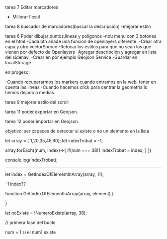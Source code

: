 
tarea 7 
Editar marcadores
- Millorar l'estil 


tarea 8 
buscador de marcadores(buscar la descripción)
-mejorar estilo


tarea 6 
Poder dibujar puntos,lineas y polígonos
-nou menu con 3 botones en el html
-Cada btn añade una funcion de openlayers diferente.
-Crear otra capa y otro vectorSource
-Retocar los estilos para que no sean los que vienen por defecto de Openlayers
-Agregar descripción y agregar en lista del sidenav.
-Crear en por ejemplo Geojson Service
-Guardar en localStorage

en progeso:

-Cuando recuperarmos los markers cuando entramos en la web, tener en cuenta las lineas
-Cuando hacemos click para centrar la geometria lo hemos dejado a medias.


tarea 9
mejorar estilo del scroll


tarea 11
poder exportar en Geojson.

tarea 12
poder importar en Geojson.




objetivo: ser capaces de detectar si existe o no un elemento en la lista

let array = [ 1,20,35,45,60];
let indexTrobat = -1;

array.forEach((num, index)=>{
  if(num === 38){
    indexTrobat = index;
  }
})

console.log(indexTrobat);

----------------------


let index = GetIndexOfElementInArray(array, 11);

-1
index??

function GetIndexOfElementInArray(array, element) {

}





let noExiste = !NumeroExiste(array, 38);

// primera fase del bucle

num = 1
si el num1 existe


